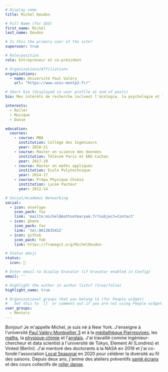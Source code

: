 ```yaml
---
# Display name
title: Michel Deudon

# Full Name (for SEO)
first_name: Michel
last_name: Deudon

# Is this the primary user of the site?
superuser: true

# Role/position
role: Entrepreneur et co-président

# Organizations/Affiliations
organizations:
  - name: Université Paul Valéry
    url: "https://www.univ-montp3.fr/"

# Short bio (displayed in user profile at end of posts)
bio: Mes intérêts de recherche incluent l'écologie, la psychologie et l'apprentissage des langues.

interests:
  - Roller
  - Musique
  - Danse

education:
  courses:
    - course: MBA
      institution: Collège des Ingénieurs
      year: 2020-21
    - course: Master en science des données
      institution: Télécom Paris et ENS Cachan
      year: 2017-19
    - course: Master en maths appliqués
      institution: Ecole Polytechnique
      year: 2014-17
    - course: Prépa Physique Chimie
      institution: Lycée Pasteur
      year: 2012-14

# Social/Academic Networking
social:
  - icon: envelope
    icon_pack: fas
    link: 'mailto:michel@mathsetmaryam.fr?subject=Contact'
  - icon: phone
    icon_pack: fas
    link: 'tel:0613835412'
  - icon: github
    icon_pack: fab
    link: https://framagit.org/MichelDeudon

# Status emoji
status:
  icon: 🌻

# Enter email to display Gravatar (if Gravatar enabled in Config)
email: ''

# Highlight the author in author lists? (true/false)
highlight_name: true

# Organizational groups that you belong to (for People widget)
#   Set this to `[]` or comment out if you are not using People widget.
user_groups:
  - Mentors
---
```


Bonjour! Je m'appelle Michel, je suis né à New York. J'enseigne à l'université [Paul Valéry Montpellier 3](https://www.univ-montp3.fr/) et à la [médiathèque Pierresvives](https://pierresvives.herault.fr/), les [maths](https://www.mathsetmaryam.fr/c/maths/), la [physique-chimie](https://www.mathsetmaryam.fr/c/physique-chimie/) et l'[anglais](https://www.mathsetmaryam.fr/c/english/). J'ai travaillé comme ingénieur-chercheur et data scientist à l'université de Tokyo, Element AI (Londres) et Vinted (Berlin). J'ai mentoré des doctorants à la NASA en 2019 et j'ai co-fondé l'association [Local Seasonal](https://www.mathsetmaryam.fr/asso/local-seasonal/) en 2020 pour célébrer la diversité au fil des saisons. Depuis deux ans, j'anime des ateliers préventifs [santé écrans](https://www.mathsetmaryam.fr/c/numerique-ecologie/prevention-sante-ecrans/) et des cours collectifs de [roller danse](https://www.mathsetmaryam.fr/c/roller/).